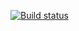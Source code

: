 [![Build status](https://ci.appveyor.com/api/projects/status/vpcu0kwsqj39yjvy?svg=true)](https://ci.appveyor.com/project/IrinaKolbasina/selenidecarddelivery)
